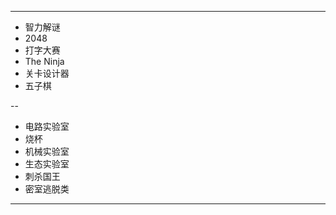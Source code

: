 ---

- 智力解谜
- 2048
- 打字大赛
- The Ninja
- 关卡设计器
- 五子棋

--

- 电路实验室
- 烧杯
- 机械实验室
- 生态实验室
- 刺杀国王
- 密室逃脱类

---